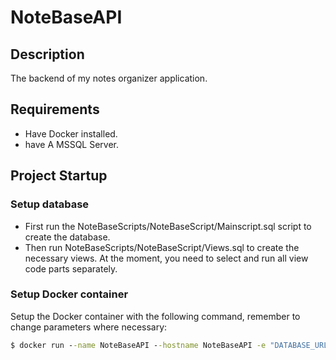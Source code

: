 #  NoteBaseAPI

## Description
The backend of my notes organizer application.

## Requirements
- Have Docker installed.
- have A MSSQL Server.
## Project Startup

### Setup database
- First run the NoteBaseScripts/NoteBaseScript/Mainscript.sql script to create the database.
- Then run NoteBaseScripts/NoteBaseScript/Views.sql to create the necessary views. At the moment, you need to select and run all view code parts separately.

### Setup Docker container
Setup the Docker container with the following command, remember to change parameters where necessary:
```cmd
$ docker run --name NoteBaseAPI --hostname NoteBaseAPI -e "DATABASE_URL = Data Source={IP},{port};Initial Catalog=NoteBase;User id={UserId};Password={Password};Connect Timeout=300;" -p {port}:80 -d joeyremmers/notebaseAPI
```
